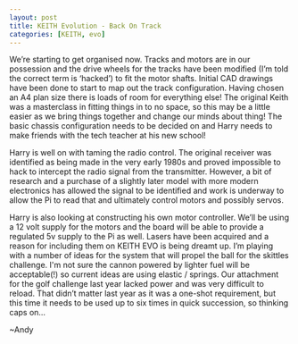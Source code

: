 ```yaml
---
layout: post
title: KEITH Evolution - Back On Track
categories: [KEITH, evo]
---
```


We’re starting to get organised now. Tracks and motors are in our possession and the drive wheels for the tracks have been modified (I’m told the correct term is ‘hacked’) to fit the motor shafts.
Initial CAD drawings have been done to start to map out the track configuration. Having chosen an A4 plan size there is loads of room for everything else!
The original Keith was a masterclass in fitting things in to no space, so this may be a little easier  as we bring things together and change our minds about thing!
The basic chassis configuration needs to be decided on and Harry needs to make friends with the tech teacher at his new school!

Harry is well on with taming the radio control. The original receiver was identified as being made in the very early 1980s and proved impossible to hack to intercept the radio signal from the transmitter.
However, a bit of research and a purchase of a slightly later model with more modern electronics has allowed the signal to be identified and work is underway to allow the Pi to read that and ultimately control motors and possibly servos.

Harry is also looking at constructing his own motor controller.
We’ll be using a 12 volt supply for the motors and the board will be able to provide a regulated 5v supply to the Pi as well.
Lasers have been acquired and a reason for including them on KEITH EVO is being dreamt up.
I’m playing with a number of ideas for the system that will propel the ball for the skittles challenge.
I'm not sure the cannon powered by lighter fuel will be acceptable(!) so current ideas are using elastic / springs.
Our attachment for the golf challenge last year lacked power and was very difficult to reload.
That didn’t matter last year as it was a one-shot requirement, but this time it needs to be used up to six times in quick succession, so thinking caps on…

~Andy